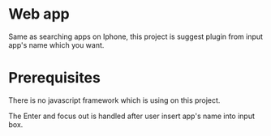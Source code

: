# Web app
Same as searching apps on Iphone, this project is suggest plugin from input app's name which you want.

# Prerequisites 
There is no javascript framework which is using on this project.

The Enter and focus out is handled after user insert app's name into input box.


